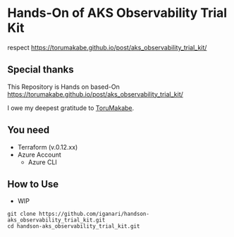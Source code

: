 # Hands-On of AKS Observability Trial Kit
respect https://torumakabe.github.io/post/aks_observability_trial_kit/

## Special thanks

This Repository is Hands on based-On https://torumakabe.github.io/post/aks_observability_trial_kit/ 

I owe my deepest gratitude to [ToruMakabe](https://github.com/ToruMakabe).

## You need

+ Terraform (v.0.12.xx)
+ Azure Account
  + Azure CLI

## How to Use

+ WIP

```
git clone https://github.com/iganari/handson-aks_observability_trial_kit.git
cd handson-aks_observability_trial_kit.git
```
